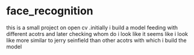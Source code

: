 # face_recognition
this is a small project on open cv .initially i build a model feeding with different acotrs and later checking whom do i look like
it seems like i look like more similar to jerry seinfield  than other acotrs with which i build the model
